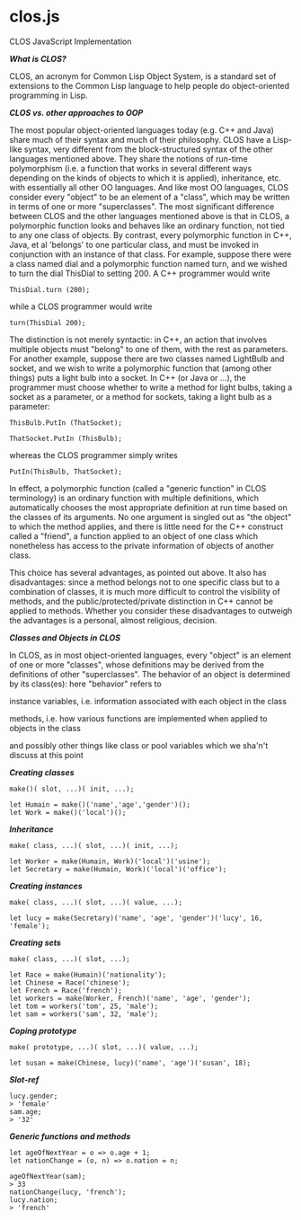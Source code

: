 # clos.js
CLOS JavaScript Implementation

***What is CLOS?***

CLOS, an acronym for Common Lisp Object System, is a standard set of extensions to the Common Lisp language to help people do object-oriented programming in Lisp. 

***CLOS vs. other approaches to OOP***

The most popular object-oriented languages today (e.g. C++ and Java) share much of their syntax and much of their philosophy. CLOS have a Lisp-like syntax, very different from the block-structured syntax of the other languages mentioned above. They share the notions of run-time polymorphism (i.e. a function that works in several different ways depending on the kinds of objects to which it is applied), inheritance, etc. with essentially all other OO languages. And like most OO languages, CLOS consider every "object" to be an element of a "class", which may be written in terms of one or more "superclasses".
The most significant difference between CLOS and the other languages mentioned above is that in CLOS, a polymorphic function looks and behaves like an ordinary function, not tied to any one class of objects. By contrast, every polymorphic function in C++, Java, et al 'belongs' to one particular class, and must be invoked in conjunction with an instance of that class. For example, suppose there were a class named dial and a polymorphic function named turn, and we wished to turn the dial ThisDial to setting 200. A C++ programmer would write 

`ThisDial.turn (200); `

while a CLOS programmer would write 

`turn(ThisDial 200); `

The distinction is not merely syntactic: in C++, an action that involves multiple objects must "belong" to one of them, with the rest as parameters. For another example, suppose there are two classes named LightBulb and socket, and we wish to write a polymorphic function that (among other things) puts a light bulb into a socket. In C++ (or Java or ...), the programmer must choose whether to write a method for light bulbs, taking a socket as a parameter, or a method for sockets, taking a light bulb as a parameter: 

`ThisBulb.PutIn (ThatSocket); `

`ThatSocket.PutIn (ThisBulb); `

whereas the CLOS programmer simply writes 

`PutIn(ThisBulb, ThatSocket);` 

In effect, a polymorphic function (called a "generic function" in CLOS terminology) is an ordinary function with multiple definitions, which automatically chooses the most appropriate definition at run time based on the classes of its arguments. No one argument is singled out as "the object" to which the method applies, and there is little need for the C++ construct called a "friend", a function applied to an object of one class which nonetheless has access to the private information of objects of another class.

This choice has several advantages, as pointed out above. It also has disadvantages: since a method belongs not to one specific class but to a combination of classes, it is much more difficult to control the visibility of methods, and the public/protected/private distinction in C++ cannot be applied to methods. Whether you consider these disadvantages to outweigh the advantages is a personal, almost religious, decision. 

***Classes and Objects in CLOS***

In CLOS, as in most object-oriented languages, every "object" is an element of one or more "classes", whose definitions may be derived from the definitions of other "superclasses". The behavior of an object is determined by its class(es): here "behavior" refers to

instance variables, i.e. information associated with each object in the class

methods, i.e. how various functions are implemented when applied to objects in the class

and possibly other things like class or pool variables which we sha'n't discuss at this point



***Creating classes***

```
make()( slot, ...)( init, ...);

let Humain = make()('name','age','gender')();
let Work = make()('local')();
```

***Inheritance***
```
make( class, ...)( slot, ...)( init, ...);

let Worker = make(Humain, Work)('local')('usine'); 
let Secretary = make(Humain, Work)('local')('office');
```

***Creating instances***

```
make( class, ...)( slot, ...)( value, ...);

let lucy = make(Secretary)('name', 'age', 'gender')('lucy', 16, 'female');
```

***Creating sets***
```
make( class, ...)( slot, ...);

let Race = make(Humain)('nationality');
let Chinese = Race('chinese');
let French = Race('french');
let workers = make(Worker, French)('name', 'age', 'gender');
let tom = workers('tom', 25, 'male');
let sam = workers('sam', 32, 'male');
```

***Coping prototype***
```
make( prototype, ...)( slot, ...)( value, ...);

let susan = make(Chinese, lucy)('name', 'age')('susan', 18);
```

***Slot-ref***
```
lucy.gender;
> 'female'
sam.age;
> '32'
```


***Generic functions and methods***

```
let ageOfNextYear = o => o.age + 1;
let nationChange = (o, n) => o.nation = n;

ageOfNextYear(sam);
> 33
nationChange(lucy, 'french');
lucy.nation;
> 'french'
```

